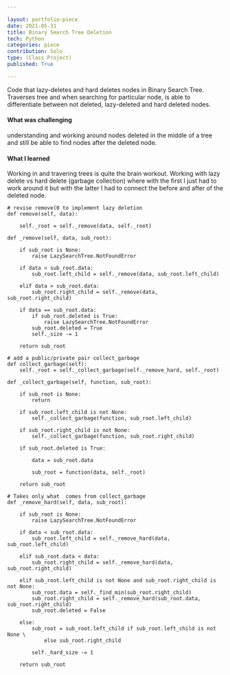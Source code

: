 ```yaml
---

layout: portfolio-piece
date: 2021-05-31
title: Binary Search Tree Deletion
tech: Python
categories: piece
contribution: Solo
type: (Class Project)
published: True

---
```


Code that lazy-deletes and hard deletes nodes in Binary Search Tree. Traverses tree and when searching for particular node, is able to differentiate between not deleted, lazy-deleted and hard deleted nodes. 

#### What was challenging
understanding and working around nodes deleted in the middle of a tree and still be able to find nodes after the deleted node.

#### What I learned
Working in and travering trees is quite the brain workout. Working with lazy delete vs hard delete (garbage collection) where with the first I just had to work around it but with the latter I had to connect the before and after of the deleted node.

    # revise remove(0 to implement lazy deletion
    def remove(self, data):

        self._root = self._remove(data, self._root)

    def _remove(self, data, sub_root):

        if sub_root is None:
            raise LazySearchTree.NotFoundError

        if data < sub_root.data:
            sub_root.left_child = self._remove(data, sub_root.left_child)

        elif data > sub_root.data:
            sub_root.right_child = self._remove(data, sub_root.right_child)

        if data == sub_root.data:
            if sub_root.deleted is True:
                raise LazySearchTree.NotFoundError
            sub_root.deleted = True
            self._size -= 1

        return sub_root

    # add a public/private pair collect_garbage
    def collect_garbage(self):
        self._root = self._collect_garbage(self._remove_hard, self._root)

    def _collect_garbage(self, function, sub_root):

        if sub_root is None:
            return

        if sub_root.left_child is not None:
            self._collect_garbage(function, sub_root.left_child)

        if sub_root.right_child is not None:
            self._collect_garbage(function, sub_root.right_child)

        if sub_root.deleted is True:

            data = sub_root.data

            sub_root = function(data, self._root)

        return sub_root

    # Takes only what  comes from collect_garbage
    def _remove_hard(self, data, sub_root):

        if sub_root is None:
            raise LazySearchTree.NotFoundError

        if data < sub_root.data:
            sub_root.left_child = self._remove_hard(data, sub_root.left_child)

        elif sub_root.data < data:
            sub_root.right_child = self._remove_hard(data, sub_root.right_child)

        elif sub_root.left_child is not None and sub_root.right_child is not None:
            sub_root.data = self._find_min(sub_root.right_child)
            sub_root.right_child = self._remove_hard(sub_root.data, sub_root.right_child)
            sub_root.deleted = False

        else:
            sub_root = sub_root.left_child if sub_root.left_child is not None \
                else sub_root.right_child

            self._hard_size -= 1

        return sub_root

    

